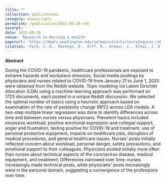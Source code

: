 ```yaml
---
title: ""
collection: publications
category: manuscripts
permalink: /publication/2022-09-19-rnh
excerpt: ''
date: 2022-09-19
venue: 'Research in Nursing & Health'
paperurl: 'https://depts.washington.edu/zalmquist/articles/almquist_rnh.pdf'
citation: 'Ford, J. D., Marengo, D., Olff, M., Armour, C., Elhai, J. D., Almquist, Z., & Spiro, E. S. (2022). <a href="https://onlinelibrary.wiley.com/doi/full/10.1002/nur.22266">Temporal trends in health worker social media communication during the COVID‐19 pandemic</a>. <i>Research in nursing & health</i>, 45(6), 636-651.'
---
```





**Abstract**

During the COVID-19 pandemic, healthcare professionals are exposed to extreme hazards and workplace stressors. Social media postings by physicians and nurses related to COVID-19 from January 21 to June 1, 2020 were obtained from the Reddit website. Topic modeling via Latent Dirichlet Allocation (LDA) using a machine-learning approach was performed on 1723 documents, each posted in a unique Reddit discussion. We selected the optimal number of topics using a heuristic approach based on examination of the rate of perplexity change (RPC) across LDA models. A two-step multiple linear regression was done to identify differences across time and between nurses versus physicians. Prevalent topics included excessive workload, positive emotional expression and collegial support, anger and frustration, testing positive for COVID-19 and treatment, use of personal protective equipment, impacts on healthcare jobs, disruption of medical procedures, and general healthcare issues. Nurses' posts initially reflected concern about workload, personal danger, safety precautions, and emotional support to their colleagues. Physicians posted initially more often than nurses about technical aspects of the coronavirus disease, medical equipment, and treatment. Differences narrowed over time: nurses increasingly made technical posts, while physicians' posts increasingly were in the personal domain, suggesting a convergence of the professions over time.
